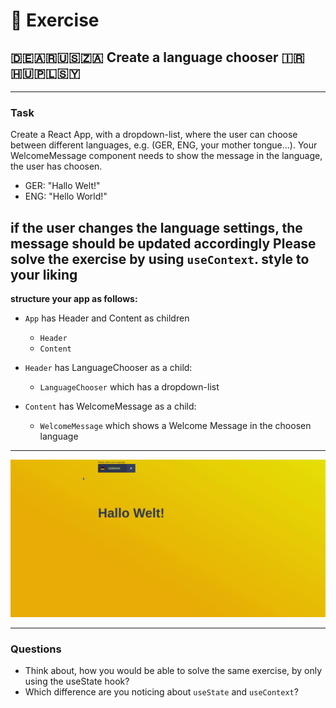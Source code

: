 
# :cartwheeling: Exercise


## :de::argentina::us::south_africa: Create a language chooser :iran::hungary::poland::syria:

---
### Task

Create a React App, with a dropdown-list, where the user can choose between different languages,
e.g. (GER, ENG, your mother tongue...). Your WelcomeMessage component needs to show the message in the language, the user has choosen.

- GER: "Hallo Welt!"
- ENG: "Hello World!"

if the user changes the language settings, the message should be updated accordingly
Please solve the exercise by using `useContext`.
style to your liking
---

**structure your app as follows:**

- `App` has Header and Content as children
  - `Header`
  - `Content`

- `Header` has LanguageChooser as a child:
  - `LanguageChooser` which has a dropdown-list
- `Content` has WelcomeMessage as a child:
  - `WelcomeMessage` which shows a Welcome Message in the choosen language

---

![](language-setter.gif)

---

### Questions

- Think about, how you would be able to solve the same exercise, by only using the useState hook?
- Which difference are you noticing about `useState` and `useContext`?





